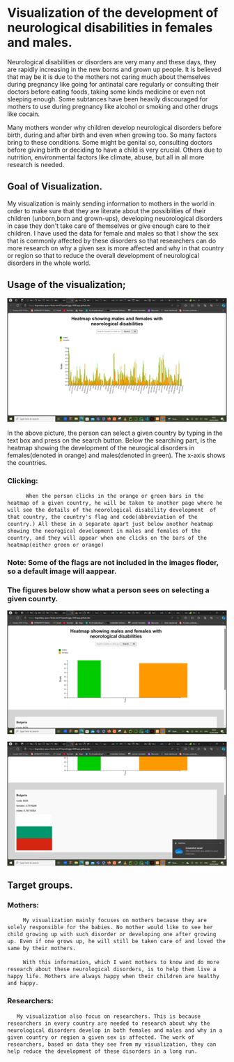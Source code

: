 # Visualization of the development of neurological disabilities in females and males.

Neurological disabilities or disorders are very many and these days, they are rapidly increasing in the new borns and grown up people. It is believed that may be it is due to the mothers not caring much about themselves during pregnancy like going for antinatal care regularly or consulting their doctors before eating foods, taking some kinds medicine or even not sleeping enough. Some subtances have been heavily discouraged for mothers to use during pregnancy like alcohol or smoking and other drugs like cocain. 

Many mothers wonder why children develop neurological disorders before birth, during and after birth and even when growing too.  So many factors bring to these conditions. Some might be genital so, consulting doctors before giving birth or deciding to have a child is very crucial.
Others due to nutrition, environmental factors like climate, abuse, but all in all more research is needed.

## Goal of Visualization.

My visualization is mainly sending information to mothers in the world in order to make sure that they are literate about the possiblities of their children (unborn,born and grown-ups), developing neuorological disorders in case they don't take care of themselves or give enough care to their children. I have used the data for female and males so that I show the sex that is commonly affected by these disorders so that researchers can do more research on why a given sex is more affected and  why in that country or region so that to reduce the overall development of neurological disorders in the whole world.

## Usage of the visualization;

![Alt text](<2024-01-25 (2).png>)

In the above picture, the person can select a given country by typing in the text box and press on the search button. Below the searching part, is the heatmap  showing the development of the neurogical disorders in females(denoted in orange) and males(denoted in green). The x-axis shows the countries. 

### Clicking: 
          When the person clicks in the orange or green bars in the heatmap of a given country, he will be taken to another page where he will see the details of the neorological disability development  of that country, the country's flag and code(abbreviation of the country.) All these in a separate apart just below another heatmap showing the neorogical development in males and females of the country, and they will appear when one clicks on the bars of the heatmap(either green or orange)

        

###        Note: Some of the flags are not included in the images floder, so a default image will aappear. 


### The figures below show what a person sees on selecting a given counrty.

![Alt text](2024-01-25.png)



![Alt text](<2024-01-25 (1).png>)


## Target groups.

### Mothers:
         My visualization mainly focuses on mothers because they are solely responsible for the babies. No mother would like to see her child growing up with such disorder or developing one after growing up. Even if one grows up, he will still be taken care of and loved the same by their mothers.

         With this information, which I want mothers to know and do more research about these neurological disorders, is to help them live a happy life. Mothers are always happy when their children are healthy and happy.


### Researchers:
       My visualization also focus on researchers. This is because researchers in every country are needed to research about why the neurological disorders develop in both females and males and why in a given country or region a given sex is affected. The work of researchers, based on data they see from my visualization, they can help reduce the development of these disorders in a long run.
